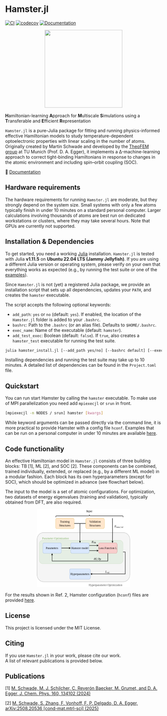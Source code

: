 # Hamster.jl

[![CI](https://github.com/mschwade-code/Hamster.jl/actions/workflows/runtests.yaml/badge.svg)](https://github.com/mschwade-code/Hamster.jl/actions/workflows/runtests.yaml)
[![codecov](https://codecov.io/gh/TheoFEM-TUM/Hamster.jl/graph/badge.svg?token=8MW6VZYIE2)](https://codecov.io/gh/TheoFEM-TUM/Hamster.jl)
[![Documentation](https://img.shields.io/badge/docs-dev-blue.svg)](https://theofem-tum.github.io/Hamster.jl/dev/)

<p align="center">
  <img width="250" height="250" src="docs/src/assets/logo.png">
</p>

**H**amiltonian-learning **A**pproach for **M**ultiscale **S**imulations using a **T**ransferable and **E**fficient **R**epresentation

`Hamster.jl` is a pure-Julia package for fitting and running physics-informed effective Hamiltonian models to study temperature-dependent optoelectronic properties with linear scaling in the number of atoms. Originally created by Martin Schwade and developed by the [TheoFEM group](https://theofem.de/) at TU Munich (Prof. D. A. Egger), it implements a Δ-machine-learning approach to correct tight-binding Hamiltonians in response to changes in the atomic environment and including spin–orbit coupling (SOC).

📖 [Documentation](https://theofem-tum.github.io/Hamster.jl/dev/)

## Hardware requirements

The hardware requirements for running `Hamster.jl` are moderate, but they strongly depend on the system size. Small systems with only a few atoms typically finish in under 10 minutes on a standard personal computer. Larger calculations involving thousands of atoms are best run on dedicated workstations or clusters, where they may take several hours. Note that GPUs are currently not supported.

## Installation & Dependencies

To get started, you need a working [Julia](https://julialang.org/install/) installation. `Hamster.jl` is tested with Julia **v1.11.5** on **Ubuntu 22.04 LTS (Jammy Jellyfish)**. If you are using a different Julia version or operating system, please verify on your own that everything works as expected (e.g., by running the test suite or one of the [examples](https://theofem-tum.github.io/Hamster.jl/dev/examples/examples/)).

Since `Hamster.jl` is not (yet) a registered Julia package, we provide an installation script that sets up all dependencies, updates your `PATH`, and creates the `hamster` executable.

The script accepts the following optional keywords:
- `add_path`: `yes` or `no` (default: `yes`). If enabled, the location of the `Hamster.jl` folder is added to your `.bashrc`.  
- `bashrc`: Path to the `.bashrc` (or an alias file). Defaults to `$HOME/.bashrc`.  
- `exec_name`: Name of the executable (default: `hamster`).  
- `add_test_exec`: Boolean (default: `false`). If `true`, also creates a `hamster_test` executable for running the test suite.

```bash
julia hamster_install.jl [--add_path yes/no] [--bashrc default] [--exec_name hamster] [--add_test_exec]
```

Installing dependencies and running the test suite may take up to 10 minutes. A detailed list of dependencies can be found in the 
`Project.toml` file.

## Quickstart

You can run start Hamster by calling the `hamster` executable. To make use of MPI parallelization you need add `mpiexecjl` or `srun` in front.

```bash
[mpiexecjl -n NODES / srun] hamster [kwargs]
```

While keyword arguments can be passed directly via the command line, it is more practical to provide Hamster with a config file `hconf`. Examples that can be run on a personal computer in under 10 minutes are available [here](https://theofem-tum.github.io/Hamster.jl/dev/examples/examples/).

## Code functionality

An effective Hamiltonian model in `Hamster.jl` consists of three building blocks: TB [1], ML [2], and SOC [2]. These components can be combined, trained individually, extended, or replaced (e.g., by a different ML model) in a modular fashion. Each block has its own hyperparameters (except for SOC), which should be optimized in advance (see flowchart below).

The input to the model is a set of atomic configurations.
For optimization, two datasets of energy eigenvalues (training and validation), typically obtained from DFT, are also required.

<p align="center">
  <img width="300" height="250" src="docs/src/assets/code_functionality.png">
</p>

For the results shown in Ref. 2, Hamster configuration (`hconf`) files are provided [here](https://theofem-tum.github.io/Hamster.jl/examples/hamster_paper_input).

## License
This project is licensed under the MIT License.

## Citing
If you use `Hamster.jl` in your work, please cite our work.  
A list of relevant publications is provided below.

## Publications

[1] [M. Schwade, M. J. Schilcher, C. Reverón Baecker, M. Grumet, and D. A. Egger, J. Chem. Phys. 160, 134102 (2024)](https://pubs.aip.org/aip/jcp/article/160/13/134102/3280389/Temperature-transferable-tight-binding-model-using)

[2] [M. Schwade, S. Zhang, F. Vonhoff, F. P. Delgado, D. A. Egger, arXiv:2508.20536 [cond-mat.mtrl-sci] (2025)](https://arxiv.org/abs/2508.20536)